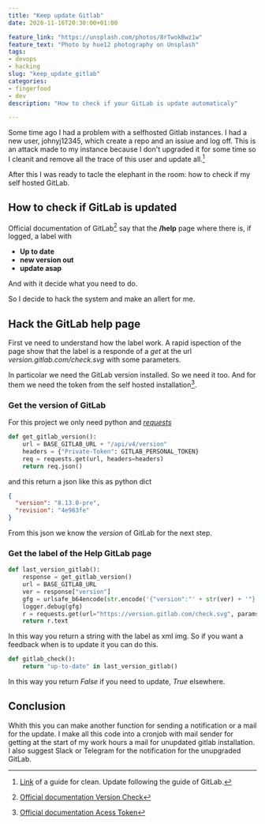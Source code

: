 ```yaml
---
title: "Keep update Gitlab"
date: 2020-11-16T20:30:00+01:00

feature_link: "https://unsplash.com/photos/8rTwokBwz1w"
feature_text: "Photo by hue12 photography on Unsplash"
tags:
- devops
- hacking
slug: "keep_update_gitlab"
categories: 
- fingerfood
- dev
description: "How to check if your GitLab is update automaticaly"

---
```


Some time ago I had a problem with a selfhosted Gitlab instances. I had a new user, johnyj12345, which create a repo and an issiue and log off.
This is an attack made to my instance because I don't upgraded it for some time so I cleanit and remove all the trace of this user and update all.[^1]

After this I was ready to tacle the elephant in the room: how to check if my self hosted GitLab.

## How to check if GitLab is updated

Official documentation of GitLab[^2] say that the __/help__ page where there is, if logged, a label with

* __Up to date__
* __new version out__
* __update asap__

And with it decide what you need to do.

So I decide to hack the system and make an allert for me.

## Hack the GitLab help page

First ve need to understand how the label work.
A rapid ispection of the page show that the label is a responde of a _get_ at the url *version.gitlab.com/check.svg* with some parameters.

In particolar we need the GitLab version installed. So we need it too. And for them we need the token from the self hosted installation[^3]. 

### Get the version of GitLab
For this project we only need python and [_requests_](https://pypi.org/project/requests/)

``` python
def get_gitlab_version():
	url = BASE_GITLAB_URL + "/api/v4/version"
    headers = {"Private-Token": GITLAB_PERSONAL_TOKEN}
    req = requests.get(url, headers=headers)
    return req.json()
```

and this return a json like this as python dict

``` json
{
  "version": "8.13.0-pre",
  "revision": "4e963fe"
}
```

From this json we know the _version_ of GitLab for the next step.

### Get the label of the Help GitLab page

``` python
def last_version_gitlab():
	response = get_gitlab_version()
    url = BASE_GITLAB_URL
    ver = response["version"]
    gfg = urlsafe_b64encode(str.encode('{"version":"' + str(ver) + '"}'))
    logger.debug(gfg)
    r = requests.get(url="https://version.gitlab.com/check.svg", params={'gitlab_info': gfg}, headers={'Referer': url})
	return r.text
```

In this way you return a string with the label as xml img. 
So if you want a feedback when is to update it you can do this.

``` python
def gitlab_check():
	return "up-to-date" in last_version_gitlab()
```

In this way you return _False_ if you need to update, _True_ elsewhere.

## Conclusion

Whith this you can make another function for sending a notification or a mail for the update. 
I make all this code into a cronjob with mail sender for getting at the start of my work hours a mail for unupdated gitlab installation.
I also suggest Slack or Telegram for the notification for the unupgraded GitLab.

[^1]: [Link](https://www.netways.de/blog/2020/07/14/gitlab-johnyj12345-hack/) of a guide for clean. Update following the guide of GitLab.
[^2]: [Official documentation Version Check](https://about.gitlab.com/blog/2015/05/07/version-check/)
[^3]: [Official documentation Acess Token](https://docs.gitlab.com/ee/user/profile/personal_access_tokens.html)
